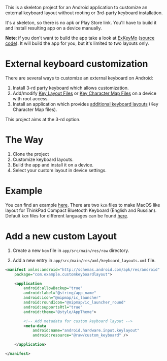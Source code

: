This is a skeleton project for an Android application to customize an external keyboard layout without rooting or 3rd-party keyboard installation.

It's a skeleton, so there is no apk or Play Store link. You'll have to build it and install resulting app on a device manually.

**Note**: if you don't want to build the app take a look at [ExKeyMo](https://exkeymo.herokuapp.com/) ([source code](https://github.com/ris58h/exkeymo-web)). It will build the app for you, but it's limited to two layouts only.

# External keyboard customization

There are several ways to customize an external keyboard on Android:

1. Install 3-rd party keyboard which allows customization.
2. Add/modify [Key Layout Files](https://source.android.com/devices/input/key-layout-files) or [Key Character Map Files](https://source.android.com/devices/input/key-character-map-files) on a device with root access.
3. Install an application which provides [additional keyboard layouts](https://developer.android.com/reference/android/hardware/input/InputManager#ACTION_QUERY_KEYBOARD_LAYOUTS) (Key Character Map files).

This project aims at the 3-rd option.

# The Way

1. Clone the project
2. Customize keyboard layouts.
3. Build the app and install it on a device.
4. Select your custom layout in device settings.

# Example

You can find an example [here](https://github.com/ris58h/custom-keyboard-layout/tree/Vendor_17ef_Product_6048/app/src/main/res/raw). There are two `kcm` files to make MacOS like layout for ThinkPad Compact Bluetooth Keyboard (English and Russian). Default `kcm` files for different languages can be found [here](https://android.googlesource.com/platform/frameworks/base/+/master/packages/InputDevices/res/raw).

# Add a new custom Layout

1. Create a new `kcm` file in `app/src/main/res/raw` directory.

2. Add a new entry in `app/src/main/res/xml/keyboard_layouts.xml` file.

```xml
<manifest xmlns:android="http://schemas.android.com/apk/res/android"
    package="com.example.customkeyboardlayout">

    <application
        android:allowBackup="true"
        android:label="@string/app_name"
        android:icon="@mipmap/ic_launcher"
        android:roundIcon="@mipmap/ic_launcher_round"
        android:supportsRtl="true"
        android:theme="@style/AppTheme">

        <!-- Add metadata for custom keyboard layout -->
        <meta-data
            android:name="android.hardware.input.keylayout"
            android:resource="@raw/custom_keyboard" />

    </application>

</manifest>
```
